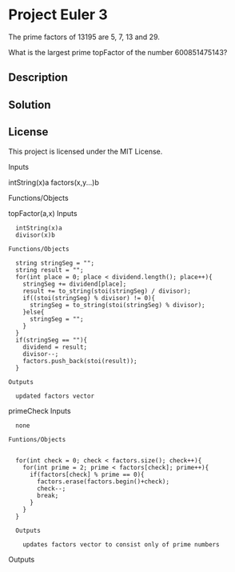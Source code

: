 # Project Euler 3

The prime factors of 13195 are 5, 7, 13 and 29.

What is the largest prime topFactor of the number 600851475143?

## Description

## Solution 

## License

This project is licensed under the MIT License.

Inputs

  intString(x)a
  factors(x,y...)b

Functions/Objects

  topFactor(a,x)
    Inputs

      intString(x)a
      divisor(x)b

    Functions/Objects

      string stringSeg = "";
      string result = "";
      for(int place = 0; place < dividend.length(); place++){
        stringSeg += dividend[place];
        result += to_string(stoi(stringSeg) / divisor);
        if((stoi(stringSeg) % divisor) != 0){
          stringSeg = to_string(stoi(stringSeg) % divisor);
        }else{
          stringSeg = "";
        }
      }
      if(stringSeg == ""){
        dividend = result;
        divisor--;
        factors.push_back(stoi(result));
      }

    Outputs

      updated factors vector

  primeCheck
    Inputs

      none

    Funtions/Objects


      for(int check = 0; check < factors.size(); check++){
        for(int prime = 2; prime < factors[check]; prime++){
          if(factors[check] % prime == 0){
            factors.erase(factors.begin()+check);
            check--;
            break;
          }
        }
      }

      Outputs

        updates factors vector to consist only of prime numbers

Outputs
